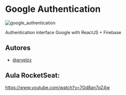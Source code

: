 # Google Authentication

![google_authentication](https://user-images.githubusercontent.com/84799845/223148419-23d451f6-cc9a-417e-94df-077245de834f.png)

Authentication interface Google with ReactJS + Firebase

## Autores

- [@aryelzx](https://www.github.com/aryelzx)

## Aula RocketSeat:

https://www.youtube.com/watch?v=7Gd8an7qZ4w
